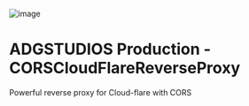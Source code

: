 ![image](https://user-images.githubusercontent.com/45560312/222503660-687503dc-92f4-4684-94bb-59498f7c8ebb.png)


# ADGSTUDIOS Production - CORSCloudFlareReverseProxy

Powerful reverse proxy for Cloud-flare with CORS
